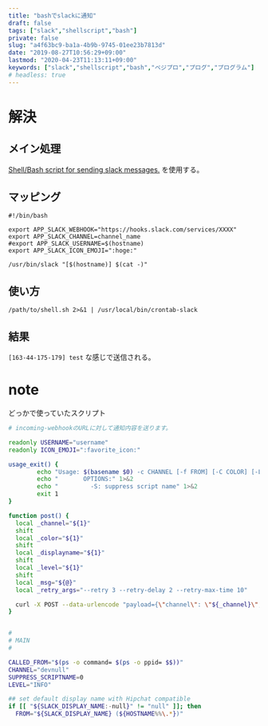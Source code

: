 ```yaml
---
title: "bashでslackに通知"
draft: false
tags: ["slack","shellscript","bash"]
private: false
slug: "a4f63bc9-ba1a-4b9b-9745-01ee23b7813d"
date: "2019-08-27T10:56:29+09:00"
lastmod: "2020-04-23T11:13:11+09:00"
keywords: ["slack","shellscript","bash","ベジプロ","プログ","プログラム"]
# headless: true
---
```


# 解決
## メイン処理
[Shell/Bash script for sending slack messages.](https://gist.github.com/andkirby/67a774513215d7ba06384186dd441d9e) を使用する。

## マッピング
```sh:/usr/local/bin/crontab-slack
#!/bin/bash

export APP_SLACK_WEBHOOK="https://hooks.slack.com/services/XXXX"
export APP_SLACK_CHANNEL=channel_name
#export APP_SLACK_USERNAME=$(hostname)
export APP_SLACK_ICON_EMOJI=":hoge:"

/usr/bin/slack "[$(hostname)] $(cat -)"
```

## 使い方
`/path/to/shell.sh 2>&1 | /usr/local/bin/crontab-slack`

## 結果
`[163-44-175-179] test` な感じで送信される。

# note
どっかで使っていたスクリプト
```bash:post_slack.sh
# incoming-webhookのURLに対して通知内容を送ります。

readonly USERNAME="username"
readonly ICON_EMOJI=":favorite_icon:"

usage_exit() {
        echo "Usage: $(basename $0) -c CHANNEL [-f FROM] [-C COLOR] [-L LEVEL] [-S]MESSAGE" 1>&2
        echo "       OPTIONS:" 1>&2
        echo "         -S: suppress script name" 1>&2
        exit 1
}

function post() {
  local _channel="${1}"
  shift
  local _color="${1}"
  shift
  local _displayname="${1}"
  shift
  local _level="${1}"
  shift
  local _msg="${@}"
  local _retry_args="--retry 3 --retry-delay 2 --retry-max-time 10"

  curl -X POST --data-urlencode "payload={\"channel\": \"${_channel}\", \"username\": \"${USERNAME}\", \"icon_emoji\": \"${ICON_EMOJI}\", \"attachments\": [{ \"color\": \"${_color}\", \"title\": \"${_level}\", \"text\": \"${_msg}\" }] }" ${webhook_url} 2>/dev/null
}


#
# MAIN
#

CALLED_FROM="$(ps -o command= $(ps -o ppid= $$))"
CHANNEL="devnull"
SUPPRESS_SCRIPTNAME=0
LEVEL="INFO"

## set default display name with Hipchat compatible
if [[ "${SLACK_DISPLAY_NAME:-null}" != "null" ]]; then
  FROM="${SLACK_DISPLAY_NAME} (${HOSTNAME%%\.*})"
```
